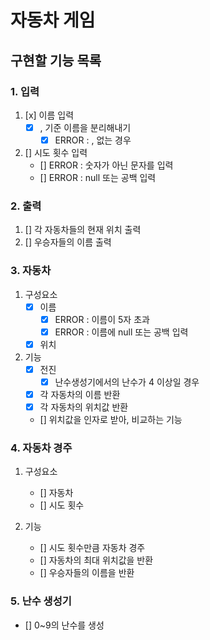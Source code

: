 # 자동차 게임

## 구현할 기능 목록

### 1. 입력

1. [x] 이름 입력
   - [x] , 기준 이름을 분리해내기
      - [x] ERROR : , 없는 경우

2. [] 시도 횟수 입력
   - [] ERROR : 숫자가 아닌 문자를 입력
   - [] ERROR : null 또는 공백 입력

### 2. 출력

1. [] 각 자동차들의 현재 위치 출력
2. [] 우승자들의 이름 출력

### 3. 자동차

1. 구성요소
    - [x] 이름
        - [x] ERROR : 이름이 5자 초과
        - [x] ERROR : 이름에 null 또는 공백 입력
    - [x] 위치

2. 기능
    - [x] 전진
        - [x] 난수생성기에서의 난수가 4 이상일 경우
    - [x] 각 자동차의 이름 반환
    - [x] 각 자동차의 위치값 반환
    - [] 위치값을 인자로 받아, 비교하는 기능

### 4. 자동차 경주

1. 구성요소
    - [] 자동차
    - [] 시도 횟수

2. 기능
    - [] 시도 횟수만큼 자동차 경주
    - [] 자동차의 최대 위치값을 반환
    - [] 우승자들의 이름을 반환

### 5. 난수 생성기
- [] 0~9의 난수를 생성